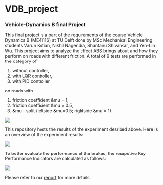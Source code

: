 # VDB_project
### Vehicle-Dynamics B final Project

This final project is a part of the requirements of the course  Vehicle Dynamics B (ME41116) at TU Delft done by MSc Mechanical Engineering students Varun Kotian, Nikhil Nagendra, Shantanu Shivankar, and Yen-Lin Wu. 
This project aims to analyze the effect ABS brings about and how they perform on roads with different friction. A total of 9 tests are performed in the category of 
1. without controller,
2. with LQR controller, 
3. with PID controller 

on roads with 

1. friction coefficient &mu = 1,
2. friction coefficient &mu = 0.5,
3. &mu - split (leftside &mu=0.5; rightside &mu = 1)

![](https://i.imgur.com/Eu4lI5f.png)

This repository hosts the results of the experiment desribed above. 
Here is an overview of the experiment results:

![](https://i.imgur.com/AAxsZd3.png)

To better evaluate the performance of the brakes, the resepctive Key Performance Indicators are calculated as follows:

![](https://i.imgur.com/BQu4HJA.png)

Please refer to our [report](VDB_project.pdf) for more details.
